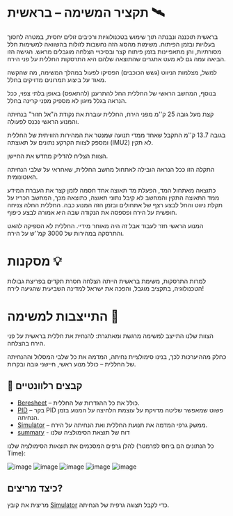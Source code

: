 # תקציר המשימה – בראשית 🛰️
בראשית תוכננה ונבנתה תוך שימוש בטכנולוגיות ורכיבים זולים יחסית, במטרה לחסוך בעלויות ובזמן הפיתוח. משימות מהסוג הזה נחשבות לזולות בהשוואה למשימות חלל מסורתיות, והן מתאפיינות בזמן פיתוח קצר ובסיכויי הצלחה מוגבלים מראש. הגישה הזו הביאה עמה גם לא מעט אתגרים שהתוצאה שלהם היא התרסקות החללית על פני הירח.

למשל, מצלמות הניווט (גשש הכוכבים) הפסיקו לפעול במהלך המשימה, מה שהקשה מאוד על ביצוע תמרונים מדויקים בחלל.

בנוסף, המחשב הראשי של החללית החל להתרענן (להתאפס) באופן בלתי צפוי, ככל הנראה בגלל מיגון לא מספיק מפני קרינה בחלל.

קצת מעל גובה 25 ק''מ מפני הירח, החללית עוברת את נקודת ה"אל חזור" בנחיתה והמנוע הראשי נכנס לפעולה.

בגובה 13.7 ק''מ התקבל שאחד ממדי תנועה שמנטר את המהירות הזוויתית של החללית ומספק לצוות הקרקע נתונים על תאוצתה (IMU2) לא תקין.

הצוות הצליח להדליק מחדש את החיישן.

התקלה הזו ככל הנראה הובילה לאתחול מחשב החללית, שאחראי על שלבי הנחיתה האוטונומית.

כתוצאה מאתחול המד, הפעלת מד תאוצה אחד חסמה לזמן קצר את העברת המידע ממד התאוצה התקין והמחשב לא קיבל נתוני תאוצה, כתוצאה מכך, המחשב הכריז על תקלת ניווט והחל לבצע רצף של אתחולים  ובזמן הזה המנוע כבה. החללית החלה צניחה חופשית על הירח ופספסה את הנקודה שבה היא אמורה לבצע כיפוף.

המנוע הראשי חזר לעבוד אבל זה היה מאוחר מידיי. החללית לא הספיקה להאט והתרסקה במהירות של 3000 קמ''ש על הירח.

# מסקנות 💡
למרות התרסקות, משימת בראשית הייתה הצלחה חסרת תקדים בפריצת גבולות הטכנולוגיה, בתקציב מוגבל, והפכה את ישראל למדינה השביעית שהגיעה לירח!

# התייצבות למשימה 🚀
הצוות שלנו התייצב למשימה מרגשת ומאתגרת: להנחית את חללית בראשית על פני הירח בהצלחה.

כחלק מההיערכות לכך, בנינו סימולציית נחיתה, המדמה את כל שלבי המסלול וההנחיתה של החללית – כולל מנוע ראשי, חיישני גובה ובקרות.

## 📁 קבצים רלוונטיים
- [Beresheet](https://github.com/erikidelchik/beresheet1/blob/master/src/Beresheet_101.java) – כולל את כל ההגדרות של החללית.
- [PID](https://github.com/erikidelchik/beresheet1/blob/master/src/PID.java) – בקר PID פשוט שמאפשר שליטה מדויקת על עוצמת הלחיצה על המנוע בזמן הנחיתה.
- [Simulator](https://github.com/erikidelchik/beresheet1/blob/master/src/Simulator.java) – ממשק גרפי המדמה את תנועת החללית ואת הנחיתה על הירח.
- [summary](https://github.com/erikidelchik/beresheet1/blob/master/Summary-report.txt) - דוח של תוצאת הסימולציה שלנו

להלן גרפים המסכמים את תוצאות הסימולציה שלנו (כל הנתונים הם ביחס לפרמטר Time):

  ![image](https://github.com/user-attachments/assets/4465534d-dfa0-4168-b349-d82a1d1b5268)
  ![image](https://github.com/user-attachments/assets/fc1b25e0-ae02-4d53-b6c5-d07a0000887e)
  ![image](https://github.com/user-attachments/assets/34673377-d915-46c8-a788-0cf6c8aa01c8)
  ![image](https://github.com/user-attachments/assets/7fa25d0f-32c7-4520-b21f-aa88c24b046e)
  ![image](https://github.com/user-attachments/assets/66732612-be56-4f17-aabc-ea4738dc0971)






## כיצד מריצים?
מריצית את קובץ [Simulator](https://github.com/erikidelchik/beresheet1/blob/master/src/Simulator.java) כדי לקבל תצוגה גרפית של הנחיתה.
